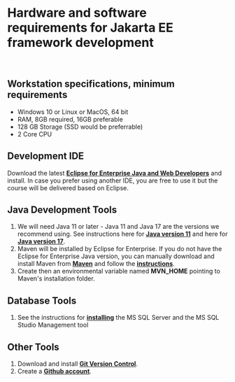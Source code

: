 # Hardware and software requirements for Jakarta EE framework development
&nbsp;
&nbsp;

## Workstation specifications, minimum requirements
- Windows 10 or Linux or MacOS, 64 bit
- RAM, 8GB required, 16GB preferable
- 128 GB Storage (SSD would be preferrable)
- 2 Core CPU

## Development IDE
Download the latest **[Eclipse for Enterprise Java and Web Developers](https://www.eclipse.org/downloads/packages/release/2022-12/r/eclipse-ide-enterprise-java-and-web-developers)** and install. 
In case you prefer using another IDE, you are free to use it but the course will be delivered based on Eclipse. 

## Java Development Tools
1. We will need Java 11 or later - Java 11 and Java 17 are the versions we recommend using. See instructions here for **[Java version 11](https://github.com/codehub-learn/development-environment-setup/blob/main/java-standard-edition-11.md)** and here for **[Java version 17](https://github.com/codehub-learn/development-environment-setup/blob/main/java-standard-edition-17.md)**.
2. Maven will be installed by Eclipse for Enterprise. If you do not have the Eclipse for Enterprise Java version, 
you can manually download and install Maven from **[Maven](https://maven.apache.org/download.cgi)** 
and follow the **[instructions](https://maven.apache.org/install.html)**. 
3. Create then an environmental variable named **MVN_HOME** pointing to Maven's installation folder.

## Database Tools
1. See the instructions for **[installing](https://github.com/codehub-learn/development-environment-setup/blob/main/MSSQL.md)** the MS SQL Server and the MS SQL Studio Management tool

## Other Tools
1. Download and install **[Git Version Control](https://git-scm.com/downloads)**.
2. Create a **[Github account](https://github.com/join)**.
